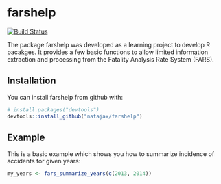 # farshelp
[![Build Status](https://travis-ci.org/natajax/farshelp.svg?branch=master)](https://travis-ci.org/natajax/farshelp)

The package farshelp was developed as a learning project to develop R pacakges. It provides a few basic functions to allow limited information extraction and processing from the Fatality Analysis Rate System (FARS).

## Installation

You can install farshelp from github with:


``` r
# install.packages("devtools")
devtools::install_github("natajax/farshelp")
```

## Example

This is a basic example which shows you how to summarize incidence of accidents for given years:

``` r
my_years <- fars_summarize_years(c(2013, 2014))
```
